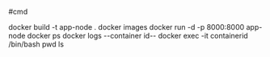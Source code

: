 #cmd

docker build -t app-node .
docker images
docker run -d -p 8000:8000 app-node
docker ps
docker logs --container id--
docker exec -it containerid /bin/bash
pwd
ls
